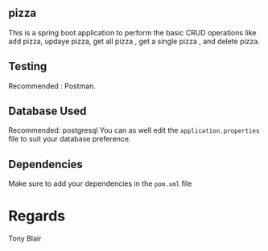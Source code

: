 ## pizza
This is a spring boot application to perform the basic CRUD operations like add pizza, updaye pizza, get all pizza , get a single pizza , and delete pizza.

## Testing
Recommended : Postman.

## Database Used
Recommended: postgresql
You can as well edit the `application.properties` file to suit your database preference.

## Dependencies
Make sure to add your dependencies in the `pom.xml` file

# Regards
Tony Blair

